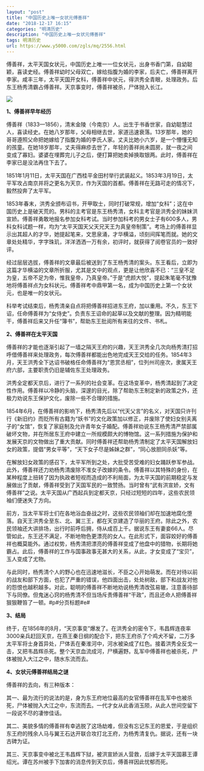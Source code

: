 ```yaml
---
layout: "post"
title: "中国历史上唯一女状元傅善祥"
date: "2018-12-17 16:15"
categories: "明清历史"
description: "中国历史上唯一女状元傅善祥"
tags: 明清历史
url: https://www.y5000.com/zgls/mq/2556.html
---
```






傅善祥，太平天国女状元，中国历史上唯一一位女状元，出身书香门第，自幼聪颖，喜读史经。傅善祥幼时父母双亡，嫁给指腹为婚的李家，后夫亡，傅善祥离开李家。咸丰三年，太平天国开女科，傅善祥中状元，得洪秀全青眼，处理政务。后东王杨秀清霸占傅善祥。天京事变时，傅善祥被杀，尸体抛入长江。

![](https://img.y5000.com/uploads/allimg/160507/4-16050G6103D10.jpg)

**1、傅善祥早年经历**

傅善祥（1833—1856），清末金陵（今南京）人。出生于书香世家，自幼聪慧过人，喜读经史。在她八岁那年，父母相继去世，家道迅速衰落。13岁那年，她的哥哥遵照父命把她嫁给了指腹为婚的李氏人家。丈夫比她小六岁，是一个懵懂无知的孩童。在她18岁那年，丈夫得麻疹去世了，年轻的善祥尚未圆房，就一夜之间变成了寡妇。婆婆在埋葬完儿子之后，便打算把她卖掉换取银两。此时，傅善祥在李家已是没法再住下去了。

1851年1月11日，太平天国在广西桂平金田村举行武装起义。1853年3月19日，太平军攻占南京并将之更名为天京，作为天国的首都。傅善祥在无路可走的情况下，毅然投奔了太平军。

1853年春末，洪秀全颁布诏书，开甲取士，同时打破常规，增加“女科”；这在中国历史上是破天荒的。男科的主考官是东王杨秀清，女科主考官是洪秀全的妹妹洪宣娇。傅善祥勇敢地报名参加女科考试。当时参加科考的男女士子有600多人，男科女科试题一样，均为“太平天国天父天兄天王为真皇帝制策”。考场上的傅善祥显示出其超人的才华，她提起笔来，文思泉涌，才华横溢，顷刻间挥笔而就。她的文章处处精华，字字珠玑，洋洋洒洒一万有余，初评时，就获得了阅卷官员的一致好评。

经过层层选拔，傅善祥的文章最后被送到了东王杨秀清的案头。东王看后，立即为这篇才华横溢的文章所折服，尤其是文中的观点，更是让他欣喜不已：“三皇不足为皇，五帝不足为帝，惟我皇帝，乃真皇帝。”于是“虎颜大悦”，提起朱笔毫不犹豫地将傅善祥点为女科状元。傅善祥考中鼎甲第一名，成为中国历史上第一个女状元，也是唯一的女状元。

科举考试结束后，杨秀清亲自点将把傅善祥招进东王府，加以重用。不久，东王下诏，任命傅善祥为“女侍史”。负责东王诏命的起草以及文献的整理。因为精明能干，傅善祥后来又升任“簿书”，帮助东王批阅所有来往的文件、书札。

**2、傅善祥在太平天国**

傅善祥的才能也逐渐引起了一墙之隔天王府的兴趣，天王洪秀全几次向杨秀清打招呼借傅善祥来处理政务，每次傅善祥都能出色地完成天王交给的任务。1854年3月，天王洪秀全下达诏书破格任命傅善祥为“恩赏丞相”，位列州司座次，隶属天王府六部，主要职责仍旧是辅佐东王处理政务。

洪秀全定都天京后，进行了一系列的社会变革。在这场变革中，杨秀清起到了决定性作用。傅善祥以冷静的头脑，深邃的目光，除了帮助东王制定新的政策之外，还极力劝说东王保护文化，废除一些不合理的措施。

1854年6月，在傅善祥的影响下，杨秀清先后以“代天父言”的名义，对天国只许刊行《新旧约》而贬所有古籍为“妖书”的文化政策加以修正，并废除了使妇女别夫离子的“女馆”，恢复了家庭制及允许青年女子婚配。傅善祥劝说东王杨秀清严禁部属破坏文物，并在所居东王府中建立一所规模颇大的博物馆。这一系列措施为保护和发展天京的文物做出了重大贡献。同时傅善祥还帮助杨秀清制定了太平天国解放妇女的政策，提倡“男女平等”，“天下女子尽是姊妹之群”，“同心放胆同杀妖”等。

在解放妇女政策的感召下，太平军所到之处，大批受苦受难的妇女踊跃参军参战。此外，傅善祥还力劝杨秀清废除不准女子改嫁的条令。傅善祥以其特殊的身份，在某种程度上扭转了因为执政者短视而造成的不利局面，为太平天国的前期稳定与发展做出了贡献，傅善祥受到了天国军民的一致赞扬。当时曾有“武有洪宣娇，文有傅善祥”之说。太平天国从广西起兵到定都天京，只经过短短的四年，这些农民领袖们便迷失了方向。

前方，当太平军将士们在各地浴血奋战之时，这些农民领袖们却在加速地腐化堕落。自天王洪秀全至东、北、翼三王，都在天京建造了华丽的王府。除此之外，农民领袖还大讲排场，出行时前呼后拥，侍从成百上千。据说东王有妻妾66人。尽管如此，东王还不满足，不断地物色更漂亮的女人。在此形式下，面容姣好的傅善祥也概莫能外。通过权势，杨秀清把漂亮的傅善祥变成了他盘中的猎物，长期将她霸占。此后，傅善祥的工作与国事政事无甚大的关系，从此，才女变成了“宝贝”，玉人变成了尤物。

与此同时，杨秀清个人的野心也在迅速地滋长，不臣之心开始萌发。而在对待以前的战友和部下方面，也犯了严重的错误，他四面出击，处处树敌，部下和战友对他的怨恨也越积越多。对此，聪明的傅善祥不断地劝说杨秀清改弦易辙，注意善待部下与同僚。但鬼迷心窍的杨秀清不但当场斥责傅善祥“干政”，而且还命人把傅善祥狠狠鞭笞了一顿。#p#分页标题#e#

**3、结局**

终于，在1856年的8月，“天京事变”爆发了。在洪秀全的密令下，韦昌辉连夜率3000亲兵赶回天京，在燕王秦日纲的配合下，把东王府杀了个鸡犬不留，二万多太平军将士身首异处，尸体丢在秦淮河中，河水被染成了红色。接着洪秀全反戈一击，又把韦昌辉杀死。整个天京血流成河，尸横遍野。乱军中傅善祥也被杀死，尸体被抛入大江之中，随水东流而去。

**4、女状元傅善祥结局之谜**

傅善祥的去向，有三种版本：

其一、最为流行的说法的是，身为东王府地位最高的女官傅善祥在乱军中也被杀死，尸体被抛入大江之中，东流而去。一代才女从此香消玉陨，从此人世间空留下一段说不尽的凄惨佳话。

其二、美貌多情的傅善祥有幸逃脱了这场劫难，但没有忘记东王的恩爱，于是组织东王府的残余人马与翼王石达开联合攻打北王府，为杨秀清复仇。据说，还有一块古碑为证。

其三、天京事变中被北王韦昌辉下狱，被洪宣娇派人营救，后嫁于太平天国慕王谭绍光。谭在苏州被手下加害的消息传到天京后，傅善祥因此忧郁而死。
